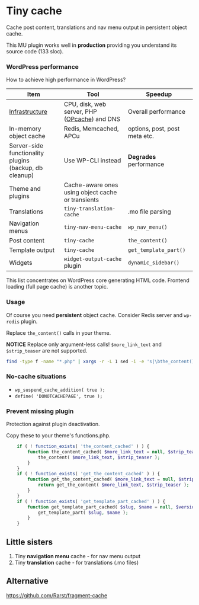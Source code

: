 # Tiny cache

Cache post content, translations and nav menu output in persistent object cache.

This MU plugin works well in **production** providing you understand its source code (133 sloc).

### WordPress performance

How to achieve high performance in WordPress?

| Item                          | Tool                               | Speedup                       |
| ----------------------------- | ---------------------------------- | ----------------------------- |
| [Infrastructure](https://github.com/szepeviktor/debian-server-tools/blob/master/CV-WordPress.md#webserver-stack) | CPU, disk, web server, PHP ([OPcache](http://php.net/manual/en/opcache.configuration.php#ini.opcache.validate-timestamps)) and DNS | Overall performance |
| In-memory object cache        | Redis, Memcached, APCu             | options, post, post meta etc. |
| Server-side functionality plugins<br> (backup, db cleanup) | Use WP-CLI instead | **Degrades** performance |
| Theme and plugins             | Cache-aware ones using object cache or transients |                |
| Translations                  | `tiny-translation-cache`           | .mo file parsing              |
| Navigation menus              | `tiny-nav-menu-cache`              | `wp_nav_menu()`               |
| Post content                  | `tiny-cache`                       | `the_content()`               |
| Template output               | `tiny-cache`                       | `get_template_part()`         |
| Widgets                       | `widget-output-cache` plugin       | `dynamic_sidebar()`           |

This list concentrates on WordPress core generating HTML code. Frontend loading (full page cache) is another topic.

### Usage

Of course you need **persistent** object cache. Consider Redis server and `wp-redis` plugin.

Replace `the_content()` calls in your theme.

**NOTICE** Replace only argument-less calls! `$more_link_text` and `$strip_teaser` are not supported.

```bash
find -type f -name "*.php" | xargs -r -L 1 sed -i -e 's|\bthe_content();|the_content_cached();|g'
```

### No-cache situations

- `wp_suspend_cache_addition( true );`
- `define( 'DONOTCACHEPAGE', true );`

### Prevent missing plugin

Protection against plugin deactivation.

Copy these to your theme's functions.php.

```php
    if ( ! function_exists( 'the_content_cached' ) ) {
        function the_content_cached( $more_link_text = null, $strip_teaser = false ) {
            the_content( $more_link_text, $strip_teaser );
        }
    }
    if ( ! function_exists( 'get_the_content_cached' ) ) {
        function get_the_content_cached( $more_link_text = null, $strip_teaser = false ) {
            return get_the_content( $more_link_text, $strip_teaser );
        }
    }
    if ( ! function_exists( 'get_template_part_cached' ) ) {
        function get_template_part_cached( $slug, $name = null, $version_hash = '' ) {
            get_template_part( $slug, $name );
        }
    }
```

## Little sisters

1. Tiny **navigation menu** cache - for nav menu output
1. Tiny **translation** cache - for translations (.mo files)

## Alternative

https://github.com/Rarst/fragment-cache
